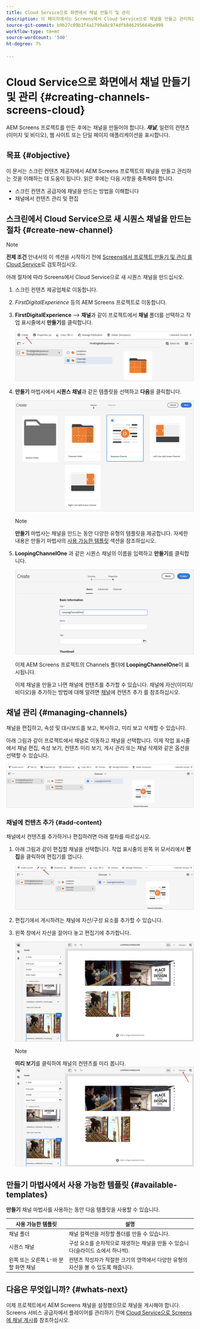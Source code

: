```yaml
---
title: Cloud Service으로 화면에서 채널 만들기 및 관리
description: 이 페이지에서는 Screens에서 Cloud Service으로 채널을 만들고 관리하는 방법을 설명합니다.
source-git-commit: b9b27c09b1f4a1799a8c974dfb846295664be998
workflow-type: tm+mt
source-wordcount: '540'
ht-degree: 7%

---
```



# Cloud Service으로 화면에서 채널 만들기 및 관리 {#creating-channels-screens-cloud}

AEM Screens 프로젝트를 만든 후에는 채널을 만들어야 합니다.
***채널***, 일련의 컨텐츠(이미지 및 비디오), 웹 사이트 또는 단일 페이지 애플리케이션을 표시합니다.

## 목표 {#objective}

이 문서는 스크린 컨텐츠 제공자에서 AEM Screens 프로젝트의 채널을 만들고 관리하는 것을 이해하는 데 도움이 됩니다. 읽은 후에는 다음 사항을 충족해야 합니다.

* 스크린 컨텐츠 공급자에 채널을 만드는 방법을 이해합니다
* 채널에서 컨텐츠 관리 및 편집

## 스크린에서 Cloud Service으로 새 시퀀스 채널을 만드는 절차 {#create-new-channel}

>[!NOTE]
>**전제 조건**
>안내서의 이 섹션을 시작하기 전에 [Screens에서 프로젝트 만들기 및 관리 를 Cloud Service](/help/screens-cloud/creating-content/creating-projects-screens-cloud.md)로 검토하십시오.

아래 절차에 따라 Screens에서 Cloud Service으로 새 시퀀스 채널을 만드십시오.

1. 스크린 컨텐츠 제공업체로 이동합니다.

1. *FirstDigitalExperience* 등의 AEM Screens 프로젝트로 이동합니다.

1. **FirstDigitalExperience** —> **채널**&#x200B;과 같이 프로젝트에서 **채널** 폴더를 선택하고 작업 표시줄에서 **만들기**&#x200B;를 클릭합니다.

   ![](/help/screens-cloud/assets/create-content/channel-create1.png)

1. **만들기** 마법사에서 **시퀀스 채널**&#x200B;과 같은 템플릿을 선택하고 **다음**&#x200B;을 클릭합니다.

   ![](/help/screens-cloud/assets/create-content/channel-create2.png)
   >[!NOTE]
   > **만들기** 마법사는 채널을 만드는 동안 다양한 유형의 템플릿을 제공합니다. 자세한 내용은 만들기 마법사의 [사용 가능한 템플릿](#available-templates) 섹션을 참조하십시오.

1. **LoopingChannelOne** 과 같은 시퀀스 채널의 이름을 입력하고 **만들기**&#x200B;를 클릭합니다.

   ![](/help/screens-cloud/assets/create-content/channel-create3.png)

   이제 AEM Screens 프로젝트의 Channels 폴더에 **LoopingChannelOne**&#x200B;이 표시됩니다.

   이제 채널을 만들고 나면 채널에 컨텐츠를 추가할 수 있습니다. 채널에 자산(이미지/비디오)을 추가하는 방법에 대해 알려면 [채널](#add-content)에 컨텐츠 추가 를 참조하십시오.

## 채널 관리 {#managing-channels}

채널을 편집하고, 속성 및 대시보드를 보고, 복사하고, 미리 보고 삭제할 수 있습니다.

아래 그림과 같이 프로젝트에서 채널로 이동하고 채널을 선택합니다. 이제 작업 표시줄에서 채널 편집, 속성 보기, 컨텐츠 미리 보기, 게시 관리 또는 채널 삭제와 같은 옵션을 선택할 수 있습니다.

![](/help/screens-cloud/assets/create-content/channelprop1.png)

### 채널에 컨텐츠 추가 {#add-content}

채널에서 컨텐츠를 추가하거나 편집하려면 아래 절차를 따르십시오.

1. 아래 그림과 같이 편집할 채널을 선택합니다. 작업 표시줄의 왼쪽 위 모서리에서 **편집**&#x200B;을 클릭하여 편집기를 엽니다.

   ![](/help/screens-cloud/assets/create-content/edit-channel1.png)

1. 편집기에서 게시하려는 채널에 자산/구성 요소를 추가할 수 있습니다.

1. 왼쪽 창에서 자산을 끌어다 놓고 편집기에 추가합니다.

   ![](/help/screens-cloud/assets/create-content/edit-channel2.png)

   >[!NOTE]
   >**미리 보기**를 클릭하여 채널의 컨텐츠를 미리 봅니다.
   >![](/help/screens-cloud/assets/create-content/edit-channelpreview.png)

## 만들기 마법사에서 사용 가능한 템플릿 {#available-templates}

**만들기** 채널 마법사를 사용하는 동안 다음 템플릿을 사용할 수 있습니다.

| 사용 가능한 템플릿 | 설명 |
|--- |--- |
| 채널 폴더 | 채널 컬렉션을 저장할 폴더를 만들 수 있습니다. |
| 시퀀스 채널 | 구성 요소를 순차적으로 재생하는 채널을 만들 수 있습니다(슬라이드 쇼에서 하나씩). |
| 왼쪽 또는 오른쪽 L-바 분할 화면 채널 | 컨텐츠 작성자가 적절한 크기의 영역에서 다양한 유형의 자산을 볼 수 있도록 해줍니다. |


## 다음은 무엇입니까? {#whats-next}

이제 프로젝트에서 AEM Screens 채널을 설정했으므로 채널을 게시해야 합니다. Screens 서비스 공급자에서 플레이어를 관리하기 전에 [Cloud Service으로 Screens에 채널 게시](/help/screens-cloud/creating-content/manage-publish.md)를 참조하십시오.